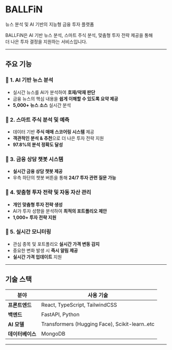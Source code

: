 # BALLFiN  

뉴스 분석 및 AI 기반의 지능형 금융 투자 플랫폼

BALLFiN은 AI 기반 뉴스 분석, 스마트 주식 분석, 맞춤형 투자 전략 제공을 통해  
더 나은 투자 결정을 지원하는 서비스입니다.

---

## 주요 기능

### 🔹 1. AI 기반 뉴스 분석

- 실시간 뉴스를 AI가 분석하여 **호재/악재 판단**
- 금융 뉴스의 핵심 내용을 **쉽게 이해할 수 있도록 요약 제공**
- **5,000+ 뉴스 소스** 실시간 분석

### 🔹 2. 스마트 주식 분석 및 예측

- 데이터 기반 **주식 매매 스코어링 시스템** 제공
- **객관적인 분석 & 추천**으로 더 나은 투자 전략 지원
- **97.8%의 분석 정확도 달성**

### 🔹 3. 금융 상담 챗봇 시스템

- **실시간 금융 상담 챗봇 제공**
- 우측 하단의 챗봇 버튼을 통해 **24/7 투자 관련 질문 가능**

### 🔹 4. 맞춤형 투자 전략 및 자동 자산 관리

- **개인 맞춤형 투자 전략 생성**
- AI가 투자 성향을 분석하여 **최적의 포트폴리오 제안**
- **1,000+ 투자 전략 지원**

### 🔹 5. 실시간 모니터링

- 관심 종목 및 포트폴리오 **실시간 가격 변동 감지**
- 중요한 변화 발생 시 **즉시 알림 제공**
- **실시간 가격 업데이트** 지원

---

## 기술 스택

| 분야             | 사용 기술                                      |
| ---------------- | ---------------------------------------------- |
| **프론트엔드**   | React, TypeScript, TailwindCSS                 |
| **백엔드**       | FastAPI, Python                                |
| **AI 모델**      | Transformers (Hugging Face), Scikit-learn..etc |
| **데이터베이스** | MongoDB                                        |

---
